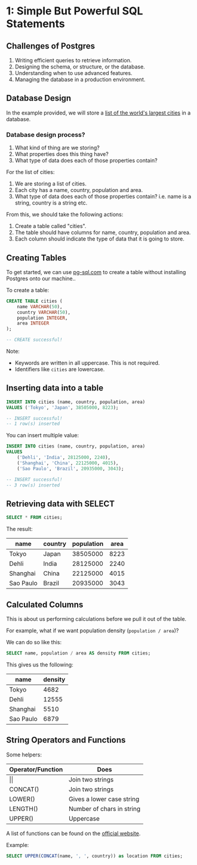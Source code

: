 # 1: Simple But Powerful SQL Statements

## Challenges of Postgres

1. Writing efficient queries to retrieve information.
2. Designing the schema, or structure, or the database.
3. Understanding when to use advanced features.
4. Managing the database in a production environment.

## Database Design

In the example provided, we will store a [list of the world's largest cities](https://en.wikipedia.org/wiki/List_of_largest_cities) in a database.

### Database design process?

1. What kind of thing are we storing?
2. What properties does this thing have?
3. What type of data does each of those properties contain?

For the list of cities:

1. We are storing a list of cities.
2. Each city has a name, country, population and area.
3. What type of data does each of those properties contain? i.e. name is a string, country is a string etc.

From this, we should take the following actions:

1. Create a table called "cities".
2. The table should have columns for name, country, population and area.
3. Each column should indicate the type of data that it is going to store.

## Creating Tables

To get started, we can use [pg-sql.com](https://www.pg-sql.com/) to create a table without installing Postgres onto our machine..

To create a table:

```sql
CREATE TABLE cities (
	name VARCHAR(50),
	country VARCHAR(50),
	population INTEGER,
	area INTEGER
);

-- CREATE successful!
```

Note:

- Keywords are written in all uppercase. This is not required.
- Identifiers like `cities` are lowercase.

## Inserting data into a table

```sql
INSERT INTO cities (name, country, population, area)
VALUES ('Tokyo', 'Japan', 38505000, 8223);

-- INSERT successful!
-- 1 row(s) inserted
```

You can insert multiple value:

```sql
INSERT INTO cities (name, country, population, area)
VALUES
	('Dehli', 'India', 28125000, 2240),
	('Shanghai', 'China', 22125000, 4015),
	('Sao Paulo', 'Brazil', 20935000, 3043);

-- INSERT successful!
-- 3 row(s) inserted
```

## Retrieving data with SELECT

```sql
SELECT * FROM cities;
```

The result:

| name      | country | population | area |
| --------- | ------- | ---------- | ---- |
| Tokyo     | Japan   | 38505000   | 8223 |
| Dehli     | India   | 28125000   | 2240 |
| Shanghai  | China   | 22125000   | 4015 |
| Sao Paulo | Brazil  | 20935000   | 3043 |

## Calculated Columns

This is about us performing calculations before we pull it out of the table.

For example, what if we want population density (`population / area`)?

We can do so like this:

```sql
SELECT name, population / area AS density FROM cities;
```

This gives us the following:

| name      | density |
| --------- | ------- |
| Tokyo     | 4682    |
| Dehli     | 12555   |
| Shanghai  | 5510    |
| Sao Paulo | 6879    |

## String Operators and Functions

Some helpers:

| Operator/Function | Does                      |
| ----------------- | ------------------------- |
| \|\|              | Join two strings          |
| CONCAT()          | Join two strings          |
| LOWER()           | Gives a lower case string |
| LENGTH()          | Number of chars in string |
| UPPER()           | Uppercase                 |

A list of functions can be found on the [official website](https://www.postgresql.org/docs/14/functions.html).

Example:

```sql
SELECT UPPER(CONCAT(name, ', ', country)) as location FROM cities;
```
